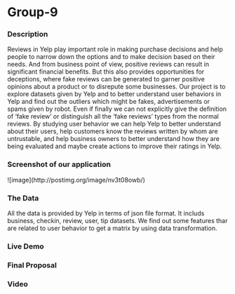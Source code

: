 # Group-9
<h3>Description</h3>

Reviews in Yelp play important role in making purchase decisions and help people to narrow down the options and to make decision based on their needs. And from business point of view, positive reviews can result in significant financial benefits. But this also provides opportunities for deceptions, where fake reviews can be generated to garner positive opinions about a product or to disrepute some businesses. Our project is to explore datasets given by Yelp and to better understand user behaviors in Yelp and find out the outliers which might be fakes, advertisements or spams given by robot. Even if finally we can not explicitly give the definition of ‘fake review’ or distinguish all the ‘fake reviews’ types from the normal reviews. By studying user behavior we can help Yelp to better understand about their users, help customers know the reviews written by whom are untrustable, and help business owners to better understand how they are being evaluated and maybe create actions to improve their ratings in Yelp.

<h3>Screenshot of our application</h3>
![image](http://postimg.org/image/nv3t08owb/)
<h3>The Data</h3>

All the data is provided by Yelp in terms of json file format. It includs business, checkin, review, user, tip datasets. We find out some features thar are related to user behavior to get a matrix by using data transformation.


<h3>Live Demo</h3>


<h3>Final Proposal</h3>


<h3>Video</h3>

